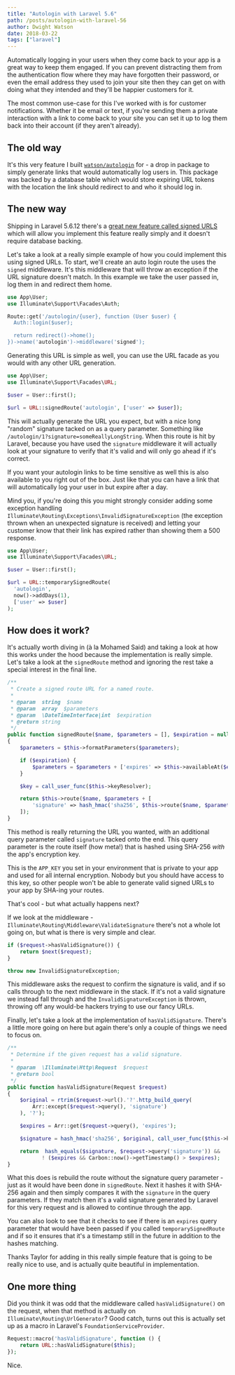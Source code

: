 ```yaml
---
title: "Autologin with Laravel 5.6"
path: /posts/autologin-with-laravel-56
author: Dwight Watson
date: 2018-03-22
tags: ["laravel"]
---
```


Automatically logging in your users when they come back to your app is a great way to keep them engaged. If you can prevent distracting them from the authentication flow where they may have forgotten their password, or even the email address they used to join your site then they can get on with doing what they intended and they'll be happier customers for it.

The most common use-case for this I've worked with is for customer notifications. Whether it be email or text, if you're sending them a private interaction with a link to come back to your site you can set it up to log them back into their account (if they aren't already).

## The old way

It's this very feature I built [`watson/autologin`](https://github.com/dwightwatson/autologin) for - a drop in package to simply generate links that would automatically log users in. This package was backed by a database table which would store expiring URL tokens with the location the link should redirect to and who it should log in.

## The new way

Shipping in Laravel 5.6.12 there's a [great new feature called signed URLS](https://laravel.com/docs/5.6/urls#signed-urls) which will allow you implement this feature really simply and it doesn't require database backing.

Let's take a look at a really simple example of how you could implement this using signed URLs. To start, we'll create an auto login route the uses the `signed` middleware. It's this middleware that will throw an exception if the URL signature doesn't match. In this example we take the user passed in, log them in and redirect them home.

```php
use App\User;
use Illuminate\Support\Facades\Auth;

Route::get('/autologin/{user}, function (User $user) {
  Auth::login($user);

  return redirect()->home();
})->name('autologin')->middleware('signed');
```

Generating this URL is simple as well, you can use the URL facade as you would with any other URL generation.

```php
use App\User;
use Illuminate\Support\Facades\URL;

$user = User::first();

$url = URL::signedRoute('autologin', ['user' => $user]);
```

This will actually generate the URL you expect, but with a nice long "random" signature tacked on as a query parameter. Something like `/autologin/1?signature=someReallyLongString`. When this route is hit by Laravel, because you have used the `signature` middleware it will actually look at your signature to verify that it's valid and will only go ahead if it's correct.

If you want your autologin links to be time sensitive as well this is also available to you right out of the box. Just like that you can have a link that will automatically log your user in but expire after a day.

Mind you, if you're doing this you might strongly consider adding some exception handling `Illuminate\Routing\Exceptions\InvalidSignatureException` (the exception thrown when an unexpected signature is received) and letting your customer know that their link has expired rather than showing them a 500 response.

```php
use App\User;
use Illuminate\Support\Facades\URL;

$user = User::first();

$url = URL::temporarySignedRoute(
  'autologin',
  now()->addDays(1),
  ['user' => $user]
);
```

## How does it work?

It's actually worth diving in (à la Mohamed Said) and taking a look at how this works under the hood because the implementation is really simple. Let's take a look at the `signedRoute` method and ignoring the rest take a special interest in the final line.

```php
/**
 * Create a signed route URL for a named route.
 *
 * @param  string  $name
 * @param  array  $parameters
 * @param  \DateTimeInterface|int  $expiration
 * @return string
 */
public function signedRoute($name, $parameters = [], $expiration = null)
{
    $parameters = $this->formatParameters($parameters);

    if ($expiration) {
        $parameters = $parameters + ['expires' => $this->availableAt($expiration)];
    }

    $key = call_user_func($this->keyResolver);

    return $this->route($name, $parameters + [
        'signature' => hash_hmac('sha256', $this->route($name, $parameters), $key),
    ]);
}
```

This method is really returning the URL you wanted, with an additional query parameter called `signature` tacked onto the end. This query parameter is the route itself (how meta!) that is hashed using SHA-256 *with* the app's encryption key.

This is the `APP_KEY` you set in your environment that is private to your app and used for all internal encryption. Nobody but you should have access to this key, so other people won't be able to generate valid signed URLs to your app by SHA-ing your routes.

That's cool - but what actually happens next?

If we look at the middleware - `Illuminate\Routing\Middleware\ValidateSignature` there's not a whole lot going on, but what is there is very simple and clear.

```php
if ($request->hasValidSignature()) {
    return $next($request);
}

throw new InvalidSignatureException;
```

This middleware asks the request to confirm the signature is valid, and if so calls through to the next middleware in the stack. If it's not a valid signature we instead fall through and the `InvalidSignatureException` is thrown, throwing off any would-be hackers trying to use our fancy URLs.

Finally, let's take a look at the implementation of `hasValidSignature`. There's a little more going on here but again there's only a couple of things we need to focus on.

```php
/**
 * Determine if the given request has a valid signature.
 *
 * @param  \Illuminate\Http\Request  $request
 * @return bool
 */
public function hasValidSignature(Request $request)
{
    $original = rtrim($request->url().'?'.http_build_query(
        Arr::except($request->query(), 'signature')
    ), '?');

    $expires = Arr::get($request->query(), 'expires');

    $signature = hash_hmac('sha256', $original, call_user_func($this->keyResolver));

    return  hash_equals($signature, $request->query('signature')) &&
           ! ($expires && Carbon::now()->getTimestamp() > $expires);
}
```

What this does is rebuild the route without the signature query parameter - just as it would have been done in `signedRoute`. Next it hashes it with SHA-256 again and then simply compares it with the `signature` in the query parameters. If they match then it's a valid signature generated by Laravel for this very request and is allowed to continue through the app.

You can also look to see that it checks to see if there is an `expires` query parameter that would have been passed if you called `temporarySignedRoute` and if so it ensures that it's a timestamp still in the future in addition to the hashes matching.

Thanks Taylor for adding in this really simple feature that is going to be really nice to use, and is actually quite beautiful in implementation.

## One more thing

Did you think it was odd that the middleware called `hasValidSignature()` on the request, when that method is actually on `Illuminate\Routing\UrlGenerator`? Good catch, turns out this is actually set up as a macro in Laravel's `FoundationServiceProvider`.


```php
Request::macro('hasValidSignature', function () {
    return URL::hasValidSignature($this);
});
```

Nice.
